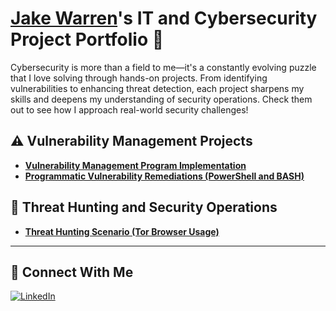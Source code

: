 # <a href="https://www.linkedin.com/in/jake-warren-4970a3247/">Jake Warren</a>'s IT and Cybersecurity Project Portfolio 🔐

Cybersecurity is more than a field to me—it's a constantly evolving puzzle that I love solving through hands-on projects. From identifying vulnerabilities to enhancing threat detection, each project sharpens my skills and deepens my understanding of security operations. Check them out to see how I approach real-world security challenges!


## ⚠️ Vulnerability Management Projects

- **[Vulnerability Management Program Implementation](https://github.com/Jake-Warren/Vulnerability-Management-Program)**
- **[Programmatic Vulnerability Remediations (PowerShell and BASH)](https://github.com/joshcybertest/programmatic-vulnerability-remediations)**

## 🚨 Threat Hunting and Security Operations

- **[Threat Hunting Scenario (Tor Browser Usage)](https://github.com/joshmadakor0/threat-hunting-scenario-tor)**

<hr/>

## 🤳 Connect With Me

[![LinkedIn](https://cdn.jsdelivr.net/npm/simple-icons@v3/icons/linkedin.svg)](https://www.linkedin.com/in/jake-warren-4970a3247)  







<!--
<img width="35" alt="image" src="https://github.com/user-attachments/assets/2f41c7cd-5ea8-4475-b451-a37161b6c3fb"> 
<img width="35" alt="image" src="https://github.com/user-attachments/assets/77649969-9910-4994-8b96-74a116cfb2a8">
-->
